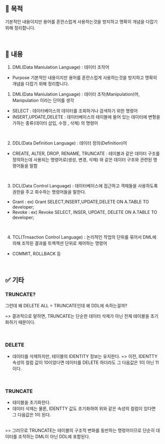 

## 📌 목적

기본적인 내용이지만 용어를 혼란스럽게 사용하는것을 방지하고 명확히 개념을 다잡기 위해 정리합니다.

</br>

## 📌 내용

1. DML(Data Maniulation Language) : 데이터 조작어

* Purpose 
기본적인 내용이지만 용어를 혼란스럽게 사용하는것을 방지하고 명확히 개념을 다잡기 위해 정리합니다.

1. DML(Data Maniulation Language) : 데이터 조작(Manipulation)어, Manipulation 이라는 단어를 생각
- SELECT : 데이터베이스의 데이터를 조회하거나 검색하기 위한 명령어
- INSERT,UPDATE,DELETE : 데이터베이스의 테이블에 들어 있는 데이터에 변형을 가하는 종류(데이터 삽입, 수정 , 삭제) 의 명령어

</br>

2. DDL(Data Definition Language) : 데이터 정의(Definition)어
- CREATE, ALTER, DROP, RENAME, TRUNCATE : 테이블과 같은 데이터 구조를 정의하는데 사용되는 명령어로(생성, 변경, 삭제) 와 같은 
데이터 구조와 관련된 명령어들을 말함

</br>
 
3. DCL(Data Control Language) : 데이터베이스에 접근하고 객체들을 사용하도록 권한을 주고 회수하는 명령어들을 말한다.
- Grant
 : ex) Grant SELECT,INSERT,UPDATE,DELETE ON A.TABLE TO developer;
- Revoke
 : ex) Revoke SELECT, INSER, UPDATE, DELETE ON A.TABLE TO developer;

</br>

4. TCL(Trnsaction Control Language) : 논리적인 작업의 단위를 묶어서 DML에 의해 조작된 결과를 트랙잭션 단위로 제어하는 명령어
- COMMIT, ROLLBACK 등

</br>

## ✅  기타

###  TRUNCATE? 

그런데 왜 DELETE ALL = TRUNCATE인데 왜 DDL에 속하는걸까?

=> 결과적으로 말하면, TRUNCATE는 단순한 데이터 삭제가 아닌 전체 테이블을 초기화하기 때문이다.

</br>

### DELETE 

- 데이터를 삭제하지만, 테이블의 IDENTITY 정보는 유지한다.
=> 이전, IDENTTY 속성의 컬럼 값이 10이었다면 데이터를 DELETE 하더라도 그 다음값은 1이 아닌 11이다.

</br>

### TRUNCATE 

- 테이블을 초기화한다.
- 데이터 삭제는 물론, IDENTTY 값도 초기화하여 위와 같은 속성의 컬럼이 있다면 그 다음값은 1이 된다.

</br>
=> 그러므로 TRUNCATE는 테이블의 구조적 변화를 동반하는 명령어이므로 단순히 데이터를 조작하는 DML이 아닌 DDL에 포함된다.
